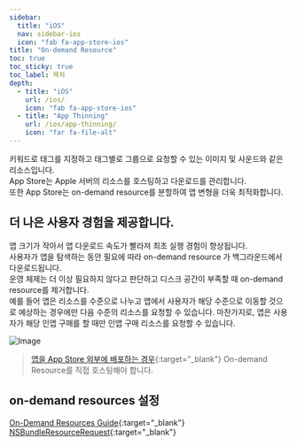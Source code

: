 ```yaml
---
sidebar:
  title: "iOS"
  nav: sidebar-ios
  icon: "fab fa-app-store-ios"
title: "On-demand Resource"
toc: true
toc_sticky: true
toc_label: 목차
depth: 
  - title: "iOS"
    url: /ios/
    icon: "fab fa-app-store-ios"
  - title: "App Thinning"
    url: /ios/app-thinning/
    icon: "far fa-file-alt"
---
```

키워드로 태그를 지정하고 태그별로 그룹으로 요청할 수 있는 이미지 및 사운드와 같은 리소스입니다.  
App Store는 Apple 서버의 리소스를 호스팅하고 다운로드를 관리합니다.  
또한 App Store는 on-demand resource를 분할하여 앱 변형을 더욱 최적화합니다.  

## 더 나은 사용자 경험을 제공합니다.
앱 크기가 작아서 앱 다운로드 속도가 빨라져 최초 실행 경험이 향상됩니다.  
사용자가 앱을 탐색하는 동안 필요에 따라 on-demand resource 가 백그라운드에서 다운로드됩니다.  
운영 체제는 더 이상 필요하지 않다고 판단하고 디스크 공간이 부족할 때 on-demand resource를 제거합니다.  
예를 들어 앱은 리소스를 수준으로 나누고 앱에서 사용자가 해당 수준으로 이동할 것으로 예상하는 경우에만 다음 수준의 리소스를 요청할 수 있습니다. 
마찬가지로, 앱은 사용자가 해당 인앱 구매를 할 때만 인앱 구매 리소스를 요청할 수 있습니다.

![Image](https://help.apple.com/xcode/mac/current/en.lproj/Art/on_demand_resources_2x.png)

>[<i class="fas fa-link"></i> 앱을 App Store 외부에 배포하는 경우](https://help.apple.com/xcode/mac/current/#/dev7ccaf4d3c){:target="_blank"} On-demand Resource를 직접 호스팅해야 합니다.

## on-demand resources 설정
[<i class="fas fa-link"></i> On-Demand Resources Guide](https://developer.apple.com/library/prerelease/content/documentation/FileManagement/Conceptual/On_Demand_Resources_Guide/index.html#//apple_ref/doc/uid/TP40015083){:target="_blank"}  
[<i class="fas fa-link"></i> NSBundleResourceRequest](https://developer.apple.com/reference/foundation/nsbundleresourcerequest){:target="_blank"}
